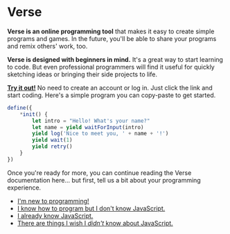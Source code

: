 # Verse

**Verse is an online programming tool** that makes it easy to
create simple programs and games. In the future, you'll
be able to share your programs and remix others' work, too.

**Verse is designed with beginners in mind.** It's a great way
to start learning to code. But even professional programmers
will find it useful for quickly sketching ideas or bringing
their side projects to life.

[**Try it out!**](https://druidic.github.io) No need to create
an account or log in. Just click the link and start coding.
Here's a simple program you can copy-paste to get started.

```javascript
define({
    *init() {
        let intro = "Hello! What's your name?"
        let name = yield waitForInput(intro)
        yield log('Nice to meet you, ' + name + '!')
        yield wait(1)
        yield retry()
    }
})
```

Once you're ready for more, you can continue reading the
Verse documentation here... but first, tell us a bit about
your programming experience.

- [I'm new to programming!](./beginner/)
- [I know how to program but I don't know JavaScript.](./intermediate/)
- [I already know JavaScript.](./advanced/)
- [There are things I wish I *didn't* know about JavaScript.](./advanced/)
